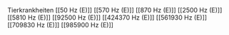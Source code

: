 Tierkrankheiten
[[50 Hz (E)]]
[[570 Hz (E)]]
[[870 Hz (E)]]
[[2500 Hz (E)]]
[[5810 Hz (E)]]
[[92500 Hz (E)]]
[[424370 Hz (E)]]
[[561930 Hz (E)]]
[[709830 Hz (E)]]
[[985900 Hz (E)]]